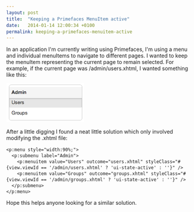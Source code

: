 ```yaml
---
layout: post
title:  "Keeping a Primefaces MenuItem active"
date:   2014-01-14 12:00:34 +0100
permalink: keeping-a-primefaces-menuitem-active
---
```


In an application I'm currently writing using Primefaces, I'm using a menu and individual menuItems to navigate to different pages. I wanted to keep the menuItem representing the current page to remain selected. For example, if the current page was /admin/users.xhtml, I wanted something like this:

![](/assets/img/2014-01-14-primefaces-menu-active.png)

After a little digging I found a neat little solution which only involved modifying the .xhtml file:

```xhtml
<p:menu style="width:90%;">
  <p:submenu label="Admin">
    <p:menuitem value="Users" outcome="users.xhtml" styleClass="#{view.viewId == '/admin/users.xhtml' ? 'ui-state-active' : ''}" />
    <p:menuitem value="Groups" outcome="groups.xhtml" styleClass="#{view.viewId == '/admin/groups.xhtml' ? 'ui-state-active' : ''}" />
  </p:submenu>
</p:menu>
```  

Hope this helps anyone looking for a similar solution.
